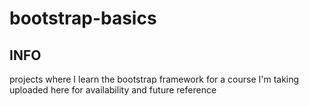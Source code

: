 # bootstrap-basics

## INFO
projects where I learn the bootstrap framework for a course I'm taking
uploaded here for availability and future reference
